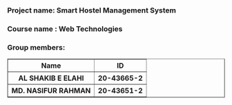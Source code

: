 <h3>Project name: Smart Hostel Management System</h3>
<h3>Course name : Web Technologies</h3>

<h3>Group members:</h3>
<table border="1">
    <tr>
        <th>Name</th>
        <th>ID</th>
    </tr>
    <tr>
        <th>AL SHAKIB E ELAHI</th>
        <th>20-43665-2</th>
    </tr>
    <tr>
        <th>MD. NASIFUR RAHMAN</th>
        <th>20-43651-2</th>
    </tr>
</table>
